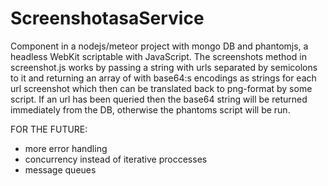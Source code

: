 # ScreenshotasaService

Component in a nodejs/meteor project with mongo DB and phantomjs,
a headless WebKit scriptable with JavaScript. 
The screenshots method in screenshot.js works by passing a string 
with urls separated by semicolons to it and returning an array of with base64:s 
encodings as strings for each url screenshot which then can be translated 
back to png-format by some script. If an url has been queried then the base64 string will 
be returned immediately from the DB, otherwise the phantoms script will be run. 

FOR THE FUTURE:

* more error handling
* concurrency instead of iterative proccesses
* message queues
